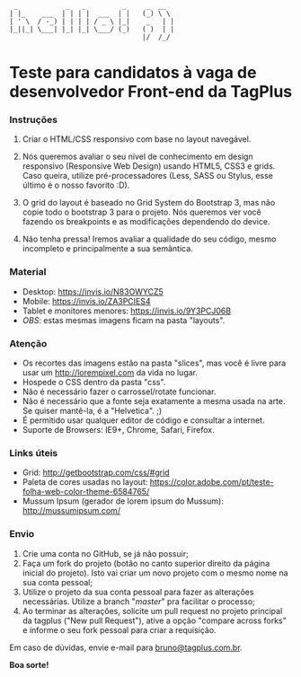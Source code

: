 ```
 _            _   _         _     _  __  
| |_    ___  | | | |  ___  | |   (_) \ \ 
| ' \  / -_) | | | | / _ \ |_|    _   | |
|_||_| \___| |_| |_| \___/ (_)   ( )  | |
                                 |/  /_/ 
```
# Teste para candidatos à vaga de desenvolvedor Front-end da TagPlus

### Instruções

1. Criar o HTML/CSS responsivo com base no layout navegável. 

2. Nós queremos avaliar o seu nível de conhecimento em design responsivo (Responsive Web Design) usando HTML5, CSS3 e grids. Caso queira, utilize pré-processadores (Less, SASS ou Stylus, esse último é o nosso favorito :D).

3. O grid do layout é baseado no Grid System do Bootstrap 3, mas não copie todo o bootstrap 3 para o projeto. Nós queremos ver você fazendo os breakpoints e as modificações dependendo do device. 

4. Não tenha pressa! Iremos avaliar a qualidade do seu código, mesmo incompleto e principalmente a sua semântica.

### Material 

* Desktop: https://invis.io/N83OWYCZ5
* Mobile: https://invis.io/ZA3PCIES4
* Tablet e monitores menores: https://invis.io/9Y3PCJ06B
* *OBS*: estas mesmas imagens ficam na pasta "layouts".

### Atenção

* Os recortes das imagens estão na pasta "slices", mas você é livre para usar um http://lorempixel.com da vida no lugar.
* Hospede o CSS dentro da pasta "css".
* Não é necessário fazer o carrossel/rotate funcionar.
* Não é necessário que a fonte seja exatamente a mesma usada na arte. Se quiser mantê-la, é a "Helvetica". ;)
* É permitido usar qualquer editor de código e consultar a internet.
* Suporte de Browsers: IE9+, Chrome, Safari, Firefox.

### Links úteis

* Grid: http://getbootstrap.com/css/#grid
* Paleta de cores usadas no layout: https://color.adobe.com/pt/teste-folha-web-color-theme-6584765/
* Mussum Ipsum (gerador de lorem ipsum do Mussum): http://mussumipsum.com/


### Envio
 1. Crie uma conta no GitHub, se já não possuir;
 2. Faça um fork do projeto (botão no canto superior direito da página inicial do projeto). Isto vai criar um novo projeto com o mesmo nome na sua conta pessoal;
 3. Utilize o projeto da sua conta pessoal para fazer as alterações necessárias. Utilize a branch "*master*" pra facilitar o processo;
 4. Ao terminar as alterações, solicite um pull request no projeto principal da tagplus ("New pull Request"), ative a opção "compare across forks" e informe o seu fork pessoal para criar a requisição.

Em caso de dúvidas, envie e-mail para bruno@tagplus.com.br.

**Boa sorte!**
